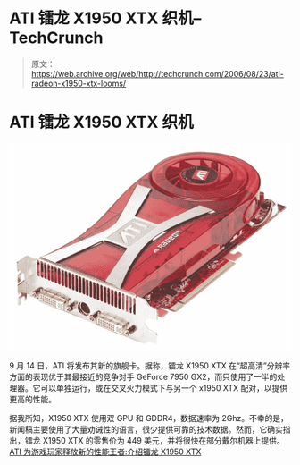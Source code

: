 # ATI 镭龙 X1950 XTX 织机–TechCrunch

> 原文：<https://web.archive.org/web/http://techcrunch.com/2006/08/23/ati-radeon-x1950-xtx-looms/>

# ATI 镭龙 X1950 XTX 织机

![](img/a16b80166941a26b092c988b4cb6b897.png)

9 月 14 日，ATI 将发布其新的旗舰卡。据称，镭龙 X1950 XTX 在“超高清”分辨率方面的表现优于其最接近的竞争对手 GeForce 7950 GX2，而只使用了一半的处理器。它可以单独运行，或在交叉火力模式下与另一个 x1950 XTX 配对，以提供更高的性能。

据我所知，X1950 XTX 使用双 GPU 和 GDDR4，数据速率为 2Ghz。不幸的是，新闻稿主要使用了大量劝诫性的语言，很少提供可靠的技术数据。然而，它确实指出，镭龙 X1950 XTX 的零售价为 449 美元，并将很快在部分戴尔机器上提供。
 [ATI 为游戏玩家释放新的性能王者:介绍镭龙 X1950 XTX](https://web.archive.org/web/20210302023921/http://ir.ati.com/phoenix.zhtml?c=105421&p=irol-newsArticle&ID=898452&highlight=)